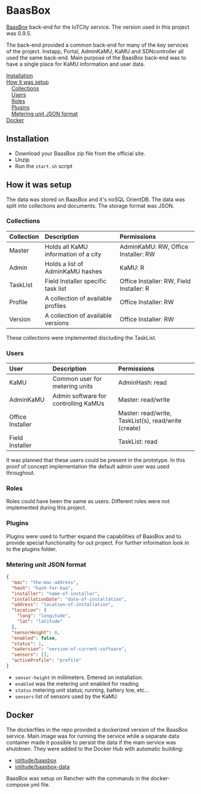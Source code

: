 # BaasBox

[BaasBox](http://www.baasbox.com) back-end for the IoTCity service. The version used in this project was 0.9.5.

The back-end provided a common back-end for many of the key services of the project. Instapp, Portal, AdminKaMU, KaMU and SDNcontroller all used the same back-end. Main purpose of the BaasBox back-end was to have a single place for KaMU information and user data.

<!-- MDTOC maxdepth:6 firsth1:2 numbering:0 flatten:0 bullets:0 updateOnSave:1 -->

[Installation](#installation)   
[How it was setup](#how-it-was-setup)   
&emsp;[Collections](#collections)   
&emsp;[Users](#users)   
&emsp;[Roles](#roles)   
&emsp;[Plugins](#plugins)   
&emsp;[Metering unit JSON format](#metering-unit-json-format)   
[Docker](#docker)   

<!-- /MDTOC -->

## Installation

- Download your BaasBox zip file from the official site.
- Unzip
- Run the `start.sh` script

## How it was setup

The data was stored on BaasBox and it's noSQL OrientDB. The data was split into collections and documents. The storage format was JSON.

### Collections

| Collection | Description | Permissions |
| :--- | :--- | :--- |
| Master | Holds all KaMU information of a city | AdminKaMU: RW, Office Installer: RW |
| Admin | Holds a list of AdminKaMU hashes | KaMU: R |
| TaskList | Field Installer specific task list | Office Installer: RW, Field Installer: R |
| Profile | A collection of available profiles | Office Installer: RW |
| Version | A collection of available versions | Office Installer: RW |

These collections were implemented discluding the TaskList.

### Users

| User | Description | Permissions |
| :--- | :--- | :--- |
| KaMU | Common user for metering units | AdminHash: read |
| AdminKaMU | Admin software for controlling KaMUs | Master: read/write |
| Office Installer |  | Master: read/write, TaskList(s), read/write (create) |
| Field Installer |  | TaskList: read |

It was planned that these users could be present in the prototype. In this proof of concept implementation the default admin user was used throughout.

### Roles

Roles could have been the same as users. Different roles were not implemented during this project.

### Plugins

Plugins were used to further expand the capabilities of BaasBox and to provide special functionality for out project. For further information look in to the plugins folder.

### Metering unit JSON format

```json
{
  "mac": "the-mac-address",
  "hash": "hash-for-kaa",
  "installer": "name-of-installer",
  "installationDate": "date-of-installation",
  "address": "location-of-installation",
  "location": {
    "long": "longitude",
    "lat": "latitude"
  },
  "sensorHeight": 0,
  "enabled": false,
  "status": 1,
  "swVersion": "version-of-current-software",
  "sensors": [],
  "activeProfile": "profile"
}
```

* `sensor-height` in millimeters. Entered on installation.
* `enabled` was the metering unit enabled for reading
* `status` metering unit status; running, battery low, etc...
* `sensors` list of sensors used by the KaMU


## Docker

The dockerfiles in the repo provided a dockerized version of the BaasBox service. Main image was for running the service while a separate data container made it possible to persist the data if the main service was shutdown. They were added to the Docker Hub with automatic building:

- [iotitude/baasbox](https://hub.docker.com/r/iotitude/baasbox/)
- [iotitude/baasbox-data](https://hub.docker.com/r/iotitude/baasbox-data/)

BaasBox was setup on Rancher with the commands in the docker-compose.yml file.
